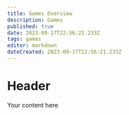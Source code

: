 ```yaml
---
title: Games Overview
description: Games
published: true
date: 2023-09-17T22:56:21.233Z
tags: games
editor: markdown
dateCreated: 2023-09-17T22:56:21.233Z
---
```


# Header
Your content here